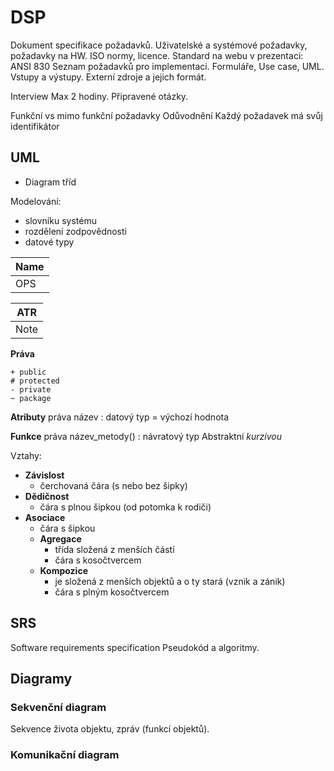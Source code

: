 # DSP
Dokument specifikace požadavků.
Uživatelské a systémové požadavky, požadavky na HW. 
ISO normy, licence.
Standard na webu v prezentaci: ANSI 830
Seznam požadavků pro implementaci.
Formuláře, Use case, UML.
Vstupy a výstupy.
Externí zdroje a jejich formát.

Interview
Max 2 hodiny. Připravené otázky.

Funkční vs mimo funkční požadavky
Odůvodnění
Každý požadavek má svůj identifikátor

## UML
- Diagram tříd

Modelování: 
- slovníku systému
- rozdělení zodpovědnosti
- datové typy

| Name |
| --- |
| OPS  |

| ATR  |
| ---  |
| Note |

**Práva**
```UML
+ public
# protected
- private
~ package
```

**Atributy**
práva název : datový typ = výchozí hodnota

**Funkce**
práva název_metody() : návratový typ
Abstraktní *kurzívou*


Vztahy:
- **Závislost**
	- čerchovaná čára (s nebo bez šipky)
- **Dědičnost**
	- čára s plnou šipkou (od potomka k rodiči)
- **Asociace**
	- čára s šipkou
	- **Agregace**
		- třída složená z menších částí
		- čára s kosočtvercem
	- **Kompozice**
		- je složená z menších objektů a o ty stará (vznik a zánik)
		- čára s plným kosočtvercem

## SRS
Software requirements specification 
Pseudokód a algoritmy.

## Diagramy
### Sekvenční diagram
Sekvence života objektu, zpráv (funkcí objektů).

### Komunikační diagram